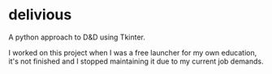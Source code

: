 # delivious
A python approach to D&amp;D using Tkinter.

I worked on this project when I was a free launcher for my own education, it's not finished and I stopped maintaining it due to my current job demands.
